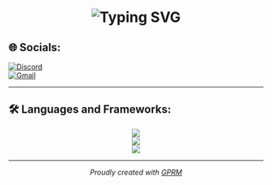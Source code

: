 <h1 align="center">
  <img src="https://readme-typing-svg.herokuapp.com/?lines=👋+HI+THERE+I'M+LAP!;AKA+LAPDZVL+^_^&font=Righteous&size=35&center=true&width=500&height=70&duration=4000" alt="Typing SVG">
</h1>

<!-- Social Links -->
## 🌐 Socials:

[![Discord](https://img.shields.io/badge/Discord-%237289DA.svg?logo=discord&logoColor=white)](https://discord.gg/D92KtbX)  
[![Gmail](https://img.shields.io/badge/Gmail-333333?style=for-the-badge&logo=gmail&logoColor=red)](mailto:lap01288399558@gmail.com)

---

## 🛠 Languages and Frameworks:

<div align="center">
  <img src="https://skillicons.dev/icons?i=html,css,javascript,typescript,react,nextjs,tailwind,bootstrap" /><br>
  <img src="https://skillicons.dev/icons?i=nodejs,express,mongodb,python,java,c,mysql" /><br>
  <img src="https://skillicons.dev/icons?i=vscode,figma,github,git" />
</div>

---

<!-- Footer -->
<p align="center">
  <i>Proudly created with <a href="https://gprm.itsvg.in" target="_blank">GPRM</a></i>
</p>
